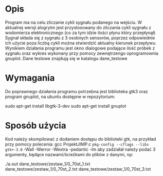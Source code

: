 # Opis

Program ma na celu zliczanie cykli sygnału podanego na wejściu. W aktualnej wersji alogrytm jest przystosowany do zliczania cykli sygnału z wodomierza elektronicznego (co za tym idzie ilości płynu który przepłynął)
Sygnał składa się z sygnału z 3 osobnych sensorów, poprzez odpowiednie ich użycie poza liczbą cykli można stwierdzić aktualny kierunek przepływu.
Wynikiem działania programu jest okno dialogowe podające ilość próbek z sygnału oraz wykres wykonany przy pomocy zewnętrzengo oprogramownia gnuplot.
Dane testowe znajdują się w katalogu dane_testowe

# Wymagania
Do poprawnego działania programu potrzebna jest biblioteka gtk3 oraz program gnuplot, na ubuntu dostępne w repozytorium:

sudo apt-get install libgtk-3-dev
sudo apt-get install gnuplot

# Sposób użycia
Kod należy skompilować z dodaniem dostępu do biblioteki gtk, na przykład przy pomocy polecenia:
gcc ProjektJIMP.c `pkg-config --cflags --libs gtk+-3.0` -Wall -Werror -Wextra -pedantic -lm
aby zadziałał należy podać 3 argumenty, będące nazwami/ścieżkami do plików z danymi, np:

./a.out dane_testowe/zestaw_1/0_70st_1.txt dane_testowe/zestaw_1/0_70st_2.txt dane_testowe/zestaw_1/0_70st_3.txt

